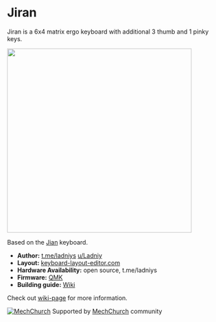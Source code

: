 # Jiran
 Jiran is a 6x4 matrix ergo keyboard with additional 3 thumb and 1 pinky keys.

<img src="https://i.imgur.com/HnA2Onc.png" data-canonical-src="Render" height="430"/>

Based on the [Jian](https://github.com/KGOH/Jian-Info) keyboard.

* __Author:__ [t.me/ladniys](https://t.me/ladniys) [u/Ladniy](https://reddit.com/u/Ladniy)
* __Layout:__ [keyboard-layout-editor.com](http://www.keyboard-layout-editor.com/#/gists/0547cd126f61f8c3f76b0a9952901da4)
* __Hardware Availability:__ open source, t.me/ladniys
* __Firmware:__ [QMK](https://github.com/Ladniy/qmk_firmware)
* __Building guide:__ [Wiki](https://github.com/Ladniy/jiran-breakoff/wiki)

Check out [wiki-page](https://github.com/Ladniy/jiran-breakoff/wiki) for more information.

[![MechChurch](https://i.imgur.com/QHzKmkz.png)](https://t.me/s/mechchurch) Supported by [MechChurch](https://t.me/s/mechchurch) community
